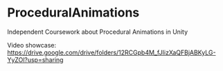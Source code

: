 # ProceduralAnimations
Independent Coursework about Procedural Animations in Unity

Video showcase:
https://drive.google.com/drive/folders/12RCGpb4M_fJIizXaQFBjABKyLG-YyZOl?usp=sharing
